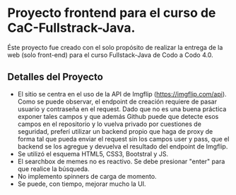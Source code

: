 # Proyecto frontend para el curso de CaC-Fullstrack-Java.

Éste proyecto fue creado con el solo propósito de realizar la entrega de la web (solo front-end) para el curso Fullstack-Java de Codo a Codo 4.0.

## Detalles del Proyecto

* El sitio se centra en el uso de la API de Imgflip (https://imgflip.com/api). Como se puede observar, el endpoint de creación requiere de pasar usuario y contraseña en el request. Dado que no es una buena práctica exponer tales campos y que además Github puede que detecte esos campos en el repositorio y lo vuelva privado por cuestiones de seguridad, preferí utilizar un backend propio que haga de proxy de forma tal que pueda enviar el request sin los campos user y pass, que el backend se los agregue y devuelva el resultado del endpoint de Imgflip.
* Se utilizó el esquema HTML5, CSS3, Bootstral y JS.
* El searchbox de memes no es reactivo. Se debe presionar "enter" para que realice la búsqueda.
* No implemento spinners de carga de momento.
* Se puede, con tiempo, mejorar mucho la UI.
